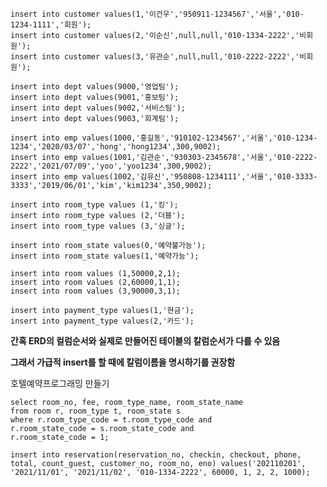 ```
insert into customer values(1,'이건우','950911-1234567','서울','010-1234-1111','회원');
insert into customer values(2,'이순신',null,null,'010-1334-2222','비회원');
insert into customer values(3,'유관순',null,null,'010-2222-2222','비회원');
```
```
insert into dept values(9000,'영업팀');
insert into dept values(9001,'홍보팀');
insert into dept values(9002,'서비스팀');
insert into dept values(9003,'회계팀');
```
```
insert into emp values(1000,'홍길동','910102-1234567','서울','010-1234-1234','2020/03/07','hong','hong1234',300,9002);
insert into emp values(1001,'김관순','930303-2345678','서울','010-2222-2222','2021/07/09','yoo','yoo1234',300,9002);
insert into emp values(1002,'김유신','950808-1234111','서울','010-3333-3333','2019/06/01','kim','kim1234',350,9002);
```
```
insert into room_type values (1,'킹');
insert into room_type values (2,'더블');
insert into room_type values (3,'싱글');
```
```
insert into room_state values(0,'예약불가능');
insert into room_state values(1,'예약가능');
```
```
insert into room values (1,50000,2,1);
insert into room values (2,60000,1,1);
insert into room values (3,90000,3,1);
```
```
insert into payment_type values(1,'현금');
insert into payment_type values(2,'카드');
```

**간혹 ERD의 컬럼순서와 실제로 만들어진 테이블의 칼럼순서가 다를 수 있음**

**그래서 가급적 insert를 할 때에 칼럼이름을 명시하기를 권장함**

호텔예약프로그래밍 만들기
```
select room_no, fee, room_type_name, room_state_name 
from room r, room_type t, room_state s 
where r.room_type_code = t.room_type_code and 
r.room_state_code = s.room_state_code and
r.room_state_code = 1;
```

`insert into reservation(reservation_no, checkin, checkout, phone, total, count_guest, customer_no, room_no, eno) values('202110201', '2021/11/01', '2021/11/02', '010-1334-2222', 60000, 1, 2, 2, 1000);`




